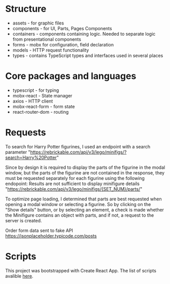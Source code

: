 # Structure
- assets - for graphic files
- components - for UI, Parts, Pages Components
- containers - components containing logic. Needed to separate logic from presentational components
- forms - mobx for configuration, field declaration
- models - HTTP request functionality
- types - contains TypeScript types and interfaces used in several places
# Core packages and languages
- typescript - for typing
- mobx-react - State manager
- axios - HTTP client 
- mobx-react-form - form state
- react-router-dom - routing
# Requests
To search for Harry Potter figurines, I used an endpoint with a search parameter
"https://rebrickable.com/api/v3/lego/minifigs/?search=Harry%20Potter"

Since by design it is required to display the parts of the figurine in the modal window, but the parts of the figurine are not contained in the response, they must be requested separately for each figurine using the following endopoint:
Results are not sufficient to display minifigure details
"https://rebrickable.com/api/v3/lego/minifigs/{SET_NUM}/parts/"

To optimize page loading, I determined that parts are best requested when opening a modal window or selecting a figurine. So by clicking on the "Show details" button, or by selecting an element, a check is made whether the Minifigure contains an object with parts, and if not, a request to the server is created.

Order form data sent to fake API
https://jsonplaceholder.typicode.com/posts
# Scripts
This project was bootstrapped with Create React App. The list of scripts avalible [here](https://github.com/facebook/create-react-app).
